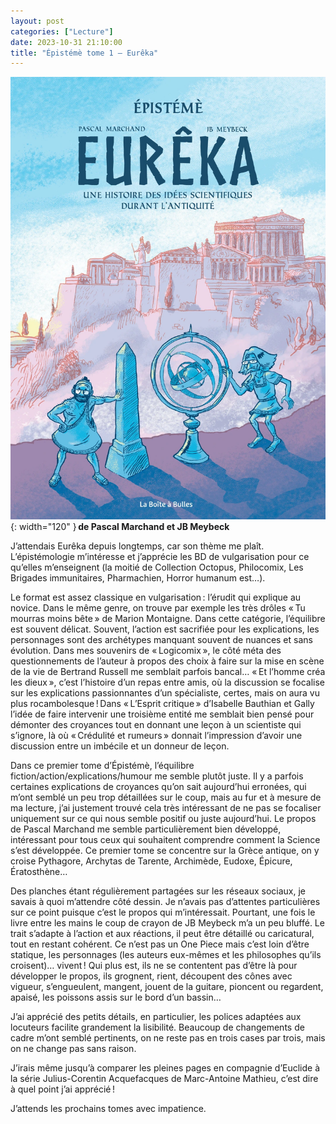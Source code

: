 ```yaml
---
layout: post
categories: ["Lecture"]
date: 2023-10-31 21:10:00
title: "Épistémè tome 1 — Eurêka"
---
```


![couverture](/assets/images/couv_lecture/eureka.webp){: width="120" } **de Pascal Marchand et JB Meybeck**

J’attendais Eurêka depuis longtemps, car son thème me plaît. L’épistémologie m’intéresse et j’apprécie les BD de vulgarisation pour ce qu’elles m’enseignent (la moitié de Collection Octopus, Philocomix, Les Brigades immunitaires, Pharmachien, Horror humanum est…).

Le format est assez classique en vulgarisation : l’érudit qui explique au novice. Dans le même genre, on trouve par exemple les très drôles « Tu mourras moins bête » de Marion Montaigne. Dans cette catégorie, l’équilibre est souvent délicat. Souvent, l’action est sacrifiée pour les explications, les personnages sont des archétypes manquant souvent de nuances et sans évolution. Dans mes souvenirs de « Logicomix », le côté méta des questionnements de l’auteur à propos des choix à faire sur la mise en scène de la vie de Bertrand Russell me semblait parfois bancal… « Et l’homme créa les dieux », c’est l’histoire d’un repas entre amis, où la discussion se focalise sur les explications passionnantes d’un spécialiste, certes, mais on aura vu plus rocambolesque ! Dans « L’Esprit critique » d’Isabelle Bauthian et Gally l’idée de faire intervenir une troisième entité me semblait bien pensé pour démonter des croyances tout en donnant une leçon à un scientiste qui s’ignore, là où « Crédulité et rumeurs » donnait l’impression d’avoir une discussion entre un imbécile et un donneur de leçon.

Dans ce premier tome d’Épistémè, l’équilibre fiction/action/explications/humour me semble plutôt juste. Il y a parfois certaines explications de croyances qu’on sait aujourd’hui erronées, qui m’ont semblé un peu trop détaillées sur le coup, mais au fur et à mesure de ma lecture, j’ai justement trouvé cela très intéressant de ne pas se focaliser uniquement sur ce qui nous semble positif ou juste aujourd’hui. Le propos de Pascal Marchand me semble particulièrement bien développé, intéressant pour tous ceux qui souhaitent comprendre comment la Science s’est développée. Ce premier tome se concentre sur la Grèce antique, on y croise Pythagore, Archytas de Tarente, Archimède, Eudoxe, Épicure, Ératosthène…

Des planches étant régulièrement partagées sur les réseaux sociaux, je savais à quoi m’attendre côté dessin. Je n’avais pas d’attentes particulières sur ce point puisque c’est le propos qui m’intéressait. Pourtant, une fois le livre entre les mains le coup de crayon de JB Meybeck m’a un peu bluffé. Le trait s’adapte à l’action et aux réactions, il peut être détaillé ou caricatural, tout en restant cohérent. Ce n’est pas un One Piece mais c’est loin d’être statique, les personnages (les auteurs eux-mêmes et les philosophes qu’ils croisent)… vivent ! Qui plus est, ils ne se contentent pas d’être là pour développer le propos, ils grognent, rient, découpent des cônes avec vigueur, s’engueulent, mangent, jouent de la guitare, pioncent ou regardent, apaisé, les poissons assis sur le bord d’un bassin…

J’ai apprécié des petits détails, en particulier, les polices adaptées aux locuteurs facilite grandement la lisibilité. Beaucoup de changements de cadre m’ont semblé pertinents, on ne reste pas en trois cases par trois, mais on ne change pas sans raison.

J’irais même jusqu’à comparer les pleines pages en compagnie d’Euclide à la série Julius-Corentin Acquefacques de Marc-Antoine Mathieu, c’est dire à quel point j’ai apprécié !

J’attends les prochains tomes avec impatience.
